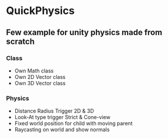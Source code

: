 # QuickPhysics
## Few example for unity physics made from scratch

### Class

- Own Math class
- Own 2D Vector class
- Own 3D Vector class

### Physics

- Distance Radius Trigger 2D & 3D
- Look-At type trigger Strict & Cone-view
- Fixed world position for child with moving parent
- Raycasting on world and show normals
